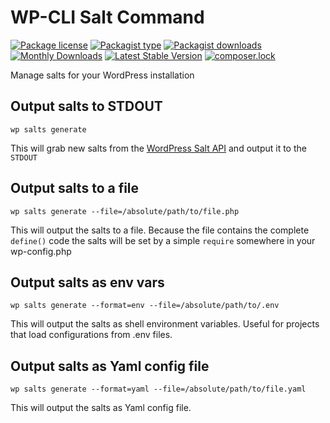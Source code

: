 WP-CLI Salt Command
===================

[![Package license](https://img.shields.io/packagist/l/salaros/wp-cli-salts-command.svg)](https://packagist.org/packages/salaros/wp-cli-salts-command)
[![Packagist type](https://img.shields.io/badge/Packagist-wp--cli--package-pink.svg)](https://packagist.org/packages/salaros/wp-cli-salts-command)
[![Packagist downloads](https://img.shields.io/packagist/dt/salaros/wp-cli-salts-command.svg)](https://packagist.org/packages/salaros/wp-cli-salts-command)
[![Monthly Downloads](https://poser.pugx.org/salaros/wp-cli-salts-command/d/monthly)](https://packagist.org/packages/salaros/wp-cli-salts-command)
[![Latest Stable Version](https://img.shields.io/packagist/v/salaros/wp-cli-salts-command.svg)](https://packagist.org/packages/salaros/wp-cli-salts-command)
[![composer.lock](https://poser.pugx.org/salaros/wp-cli-salts-command/composerlock)](https://packagist.org/packages/salaros/wp-cli-salts-command)

Manage salts for your WordPress installation

## Output salts to STDOUT

```
wp salts generate
```

This will grab new salts from the [WordPress Salt API](https://api.wordpress.org/secret-key/1.1/salt/) and output it to the `STDOUT`

## Output salts to a file

```
wp salts generate --file=/absolute/path/to/file.php
```

This will output the salts to a file. Because the file contains the complete `define()` code the salts will be set by a simple `require` somewhere in your wp-config.php

## Output salts as env vars

```
wp salts generate --format=env --file=/absolute/path/to/.env
```

This will output the salts as shell environment variables. Useful for projects that load configurations from .env files.

## Output salts as Yaml config file

```
wp salts generate --format=yaml --file=/absolute/path/to/file.yaml
```

This will output the salts as Yaml config file.
